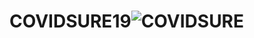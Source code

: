 # COVIDSURE19![COVIDSURE](https://user-images.githubusercontent.com/114811061/206919177-2c1f35fa-b820-47a2-a0e5-ae785570761d.png)
